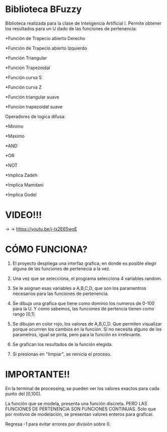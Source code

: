 # Biblioteca BFuzzy

Biblioteca realizada para la clase de Inteligencia Artificial I. 
Permite obtener los resultados para un U dado de las funciones de pertenencia:

*Función de Trapecio abierto Derecho

*Función de Trapecio abierto Izquierdo

*Función Triangular

*Función Trapezoidal

*Función curva S

*Función curva Z

*Función triangular suave

*Función trapezoidal suave
  
Operadores de logica difusa:

*Minimo

*Maximo

*AND

*OR

*NOT

*Implica Zadeh

*Implica Mamdani

*Implica Godel

# VIDEO!!!
-> -> https://youtu.be/j-Ix2E65woE
  
# CÓMO FUNCIONA?
1. El proyecto despliega una interfaz grafica, en donde es posible elegir alguna de las funciones de pertenecia a la vez.

2. Una vez que se seleccióna, el programa selecciona 4 variables random.

3. Se le asignan esas variables a A,B,C,D, que son los paramentros necesarios para las funciones de pertenencia.

4. Se dibuja una grafica que tiene como dominio los numeros de 0-100 para la U. Y como sabemos, las funciones de pertencia tienen como rango [0,1]

5. Se dibujan en color rojo, los valores de A,B,C,D. Que permiten visualizar porque ocurrren los cambios en la función. Si no necesita alguno de los parametros, igual se pinta, pero para la función es irrelevante.

6. Se grafican los resultados de la función elegida.

7. Si presionas en "limpiar", se reinicia el proceso.

# IMPORTANTE!!

En la terminal de processing, se pueden ver los valores exactos para cada punto del [0,100].

La función que se modela, presenta una función discreta. PERO LAS FUNCIONES DE PERTENENCIA SON FUNCIONES CONTINUAS.
Solo que por motivos de modelación, se presentan valores enteros para graficar.

Regresa -1 para evitar errores por división sobre 0.
